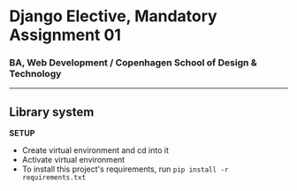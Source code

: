 # Django Elective, Mandatory Assignment 01
### BA, Web Development / Copenhagen School of Design & Technology
***
## Library system

__SETUP__
* Create virtual environment and cd into it
* Activate virtual environment
* To install this project's requirements, run 
``` pip install -r requirements.txt ```